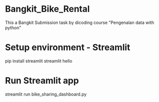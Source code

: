 # Bangkit_Bike_Rental
This a Bangkit Submission task by dicoding course "Pengenalan data with python" 


# Setup environment - Streamlit 
pip install streamlit 
streamlit hello 

# Run Streamlit app
streamlit run bike_sharing_dashboard.py
